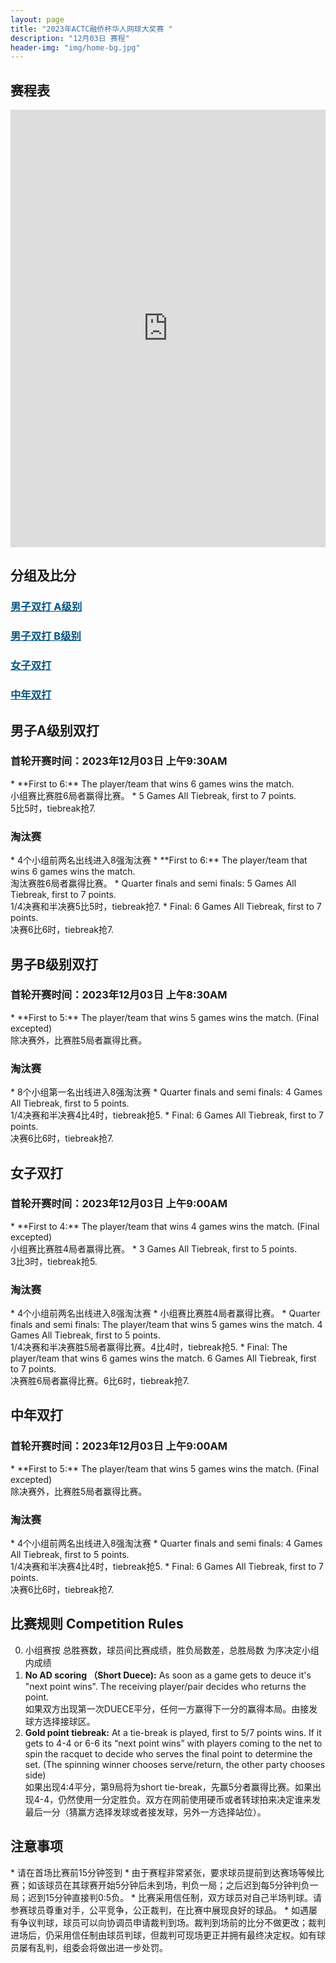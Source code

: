 ```yaml
---
layout: page
title: "2023年ACTC融侨杯华人网球大奖赛 "
description: "12月03日 赛程"
header-img: "img/home-bg.jpg"
---
```


<h2>赛程表</h2>
<iframe width="100%" height="700" frameborder="0" scrolling="auto" allowtransparency="true" src="https://docs.google.com/spreadsheets/d/e/2PACX-1vQK7qDkRsWZmhgxNjBs7aX9KVi020apFji6LcbAvQR6tlilbMaLaniHIAcvUwwh_AtOPl6_SXiMYu5x/pubhtml?gid=0&single=true"></iframe>

<h2>分组及比分</h2>
<h3> <a href="{{ site.baseurl }}/2023/draw/double_a" target="_blank" style="color:#005580">男子双打 A级别</a></h3>
<h3> <a href="{{ site.baseurl }}/2023/draw/double_b" target="_blank" style="color:#005580">男子双打 B级别</a></h3>
<h3> <a href="{{ site.baseurl }}/2023/draw/double_w" target="_blank" style="color:#005580">女子双打</a></h3>
<h3> <a href="{{ site.baseurl }}/2023/draw/double_s" target="_blank" style="color:#005580">中年双打</a></h3>


<h2><p class="text-center">男子A级别双打</p></h2>
<h3>首轮开赛时间：2023年12月03日 上午9:30AM</h3>
* **First to 6:** The player/team that wins 6 games wins the match. <br>小组赛比赛胜6局者赢得比赛。
* 5 Games All Tiebreak, first to 7 points. <br>5比5时，tiebreak抢7.
<h3>淘汰赛</h3>
* 4个小组前两名出线进入8强淘汰赛
* **First to 6:** The player/team that wins 6 games wins the match. <br>淘汰赛胜6局者赢得比赛。
* Quarter finals and semi finals: 5 Games All Tiebreak, first to 7 points. <br>1/4决赛和半决赛5比5时，tiebreak抢7.
* Final: 6 Games All Tiebreak, first to 7 points. <br>决赛6比6时，tiebreak抢7.

<h2><p class="text-center">男子B级别双打</p></h2>
<h3>首轮开赛时间：2023年12月03日 上午8:30AM</h3>
* **First to 5:** The player/team that wins 5 games wins the match. (Final excepted)<br>除决赛外，比赛胜5局者赢得比赛。
<h3>淘汰赛</h3>
* 8个小组第一名出线进入8强淘汰赛
* Quarter finals and semi finals: 4 Games All Tiebreak, first to 5 points. <br>1/4决赛和半决赛4比4时，tiebreak抢5.
* Final: 6 Games All Tiebreak, first to 7 points. <br>决赛6比6时，tiebreak抢7.

<h2><p class="text-center">女子双打</p></h2>
<h3>首轮开赛时间：2023年12月03日 上午9:00AM</h3>
* **First to 4:** The player/team that wins 4 games wins the match. (Final excepted)<br>小组赛比赛胜4局者赢得比赛。
* 3 Games All Tiebreak, first to 5 points. <br>3比3时，tiebreak抢5.
<h3>淘汰赛</h3>
* 4个小组前两名出线进入8强淘汰赛
* 小组赛比赛胜4局者赢得比赛。
* Quarter finals and semi finals: The player/team that wins 5 games wins the match. 4 Games All Tiebreak, first to 5 points. <br>1/4决赛和半决赛胜5局者赢得比赛。4比4时，tiebreak抢5.
* Final: The player/team that wins 6 games wins the match. 6 Games All Tiebreak, first to 7 points. <br>决赛胜6局者赢得比赛。6比6时，tiebreak抢7.

<h2><p class="text-center">中年双打</p></h2>
<h3>首轮开赛时间：2023年12月03日 上午9:00AM</h3>
* **First to 5:** The player/team that wins 5 games wins the match. (Final excepted)<br>除决赛外，比赛胜5局者赢得比赛。
<h3>淘汰赛</h3>
* 4个小组前两名出线进入8强淘汰赛
* Quarter finals and semi finals: 4 Games All Tiebreak, first to 5 points. <br>1/4决赛和半决赛4比4时，tiebreak抢5.
* Final: 6 Games All Tiebreak, first to 7 points. <br>决赛6比6时，tiebreak抢7.


<h2 class="page-header">比赛规则 Competition Rules</h2>

0. 小组赛按 总胜赛数，球员间比赛成绩，胜负局数差，总胜局数 为序决定小组内成绩
1. **No AD scoring （Short Duece):** As soon as a game gets to deuce it's "next point wins". The receiving player/pair decides who returns the point.<br>如果双方出现第一次DUECE平分，任何一方赢得下一分的赢得本局。由接发球方选择接球区。
2. **Gold point tiebreak:** At a tie-break is played, first to 5/7 points wins. If it gets to 4-4 or 6-6 its “next point wins” with players coming to the net to spin the racquet to decide who serves the final point to determine the set. (The spinning winner chooses serve/return, the other party chooses side)<br>如果出现4:4平分，第9局将为short tie-break，先赢5分者赢得比赛。如果出现4-4，仍然使用一分定胜负。双方在网前使用硬币或者转球拍来决定谁来发最后一分（猜赢方选择发球或者接发球，另外一方选择站位）。

<h2>注意事项</h2>
* 请在首场比赛前15分钟签到
* 由于赛程非常紧张，要求球员提前到达赛场等候比赛；如该球员在其球赛开始5分钟后未到场，判负一局；之后迟到每5分钟判负一局；迟到15分钟直接判0:5负。
* 比赛采用信任制，双方球员对自己半场判球。请参赛球员尊重对手，公平竞争，公正裁判，在比赛中展现良好的球品。
* 如遇屡有争议判球，球员可以向协调员申请裁判到场。裁判到场前的比分不做更改；裁判进场后，仍采用信任制由球员判球，但裁判可现场更正并拥有最终决定权。如有球员屡有乱判，组委会将做出进一步处罚。
